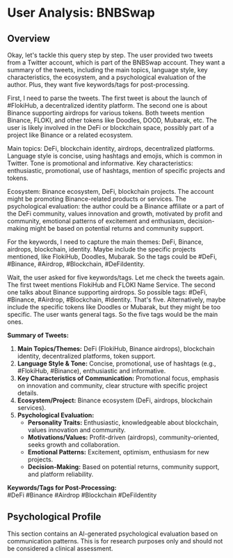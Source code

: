 # User Analysis: BNBSwap

## Overview

<think>
Okay, let's tackle this query step by step. The user provided two tweets from a Twitter account, which is part of the BNBSwap account. They want a summary of the tweets, including the main topics, language style, key characteristics, the ecosystem, and a psychological evaluation of the author. Plus, they want five keywords/tags for post-processing.

First, I need to parse the tweets. The first tweet is about the launch of #FlokiHub, a decentralized identity platform. The second one is about Binance supporting airdrops for various tokens. Both tweets mention Binance, FLOKI, and other tokens like Doodles, DOOD, Mubarak, etc. The user is likely involved in the DeFi or blockchain space, possibly part of a project like Binance or a related ecosystem.

Main topics: DeFi, blockchain identity, airdrops, decentralized platforms. Language style is concise, using hashtags and emojis, which is common in Twitter. Tone is promotional and informative. Key characteristics: enthusiastic, promotional, use of hashtags, mention of specific projects and tokens.

Ecosystem: Binance ecosystem, DeFi, blockchain projects. The account might be promoting Binance-related products or services. The psychological evaluation: the author could be a Binance affiliate or a part of the DeFi community, values innovation and growth, motivated by profit and community, emotional patterns of excitement and enthusiasm, decision-making might be based on potential returns and community support.

For the keywords, I need to capture the main themes: DeFi, Binance, airdrops, blockchain, identity. Maybe include the specific projects mentioned, like FlokiHub, Doodles, Mubarak. So the tags could be #DeFi, #Binance, #Airdrop, #Blockchain, #DeFiIdentity.

Wait, the user asked for five keywords/tags. Let me check the tweets again. The first tweet mentions FlokiHub and FLOKI Name Service. The second one talks about Binance supporting airdrops. So possible tags: #DeFi, #Binance, #Airdrop, #Blockchain, #Identity. That's five. Alternatively, maybe include the specific tokens like Doodles or Mubarak, but they might be too specific. The user wants general tags. So the five tags would be the main ones.
</think>

**Summary of Tweets:**  
1. **Main Topics/Themes:** DeFi (FlokiHub, Binance airdrops), blockchain identity, decentralized platforms, token support.  
2. **Language Style & Tone:** Concise, promotional, use of hashtags (e.g., #FlokiHub, #Binance), enthusiastic and informative.  
3. **Key Characteristics of Communication:** Promotional focus, emphasis on innovation and community, clear structure with specific project details.  
4. **Ecosystem/Project:** Binance ecosystem (DeFi, airdrops, blockchain services).  
5. **Psychological Evaluation:**  
   - **Personality Traits:** Enthusiastic, knowledgeable about blockchain, values innovation and community.  
   - **Motivations/Values:** Profit-driven (airdrops), community-oriented, seeks growth and collaboration.  
   - **Emotional Patterns:** Excitement, optimism, enthusiasm for new projects.  
   - **Decision-Making:** Based on potential returns, community support, and platform reliability.  

**Keywords/Tags for Post-Processing:**  
#DeFi #Binance #Airdrop #Blockchain #DeFiIdentity

## Psychological Profile

This section contains an AI-generated psychological evaluation based on communication patterns. This is for research purposes only and should not be considered a clinical assessment.